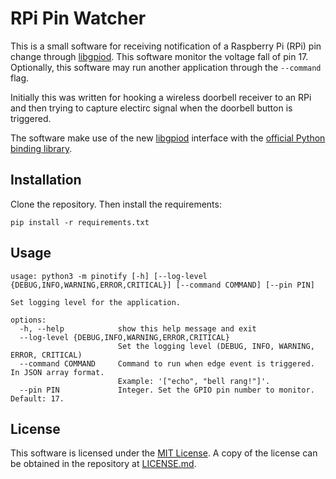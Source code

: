 # RPi Pin Watcher

This is a small software for receiving notification of a Raspberry Pi (RPi)
pin change through [libgpiod][libgpiod]. This software monitor the voltage fall
of pin 17. Optionally, this software may run another application through the
`--command` flag.

Initially this was written for hooking a wireless doorbell receiver to an RPi
and then trying to capture electirc signal when the doorbell button is triggered.

The software make use of the new [libgpiod][libgpiod] interface with the
[official Python binding library][libgpiod-python].

[libgpiod]: https://libgpiod.readthedocs.io/
[libgpiod-python]: (https://libgpiod.readthedocs.io/en/latest/python_api.html)


## Installation

Clone the repository. Then install the requirements:

```
pip install -r requirements.txt
```


## Usage

```
usage: python3 -m pinotify [-h] [--log-level {DEBUG,INFO,WARNING,ERROR,CRITICAL}] [--command COMMAND] [--pin PIN]

Set logging level for the application.

options:
  -h, --help            show this help message and exit
  --log-level {DEBUG,INFO,WARNING,ERROR,CRITICAL}
                        Set the logging level (DEBUG, INFO, WARNING, ERROR, CRITICAL)
  --command COMMAND     Command to run when edge event is triggered. In JSON array format.
                        Example: '["echo", "bell rang!"]'.
  --pin PIN             Integer. Set the GPIO pin number to monitor. Default: 17.
```

## License

This software is licensed under the [MIT License](https://mit-license.org/).
A copy of the license can be obtained in the repository at [LICENSE.md](LICENSE.md).
